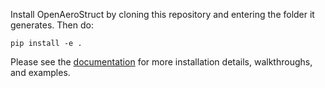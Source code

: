 Install OpenAeroStruct by cloning this repository and entering the folder it generates.
Then do:

`pip install -e .`

Please see the [documentation](https://johnjasa.github.io/OpenAeroStruct/) for more installation details, walkthroughs, and examples.
